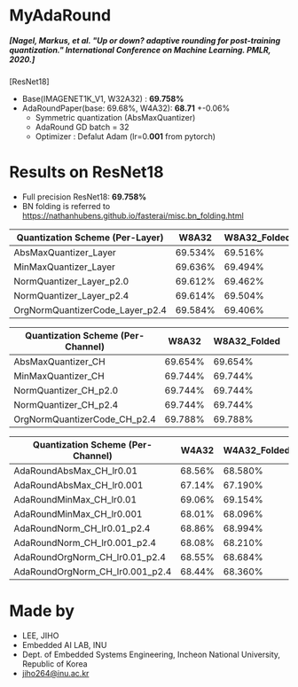 # MyAdaRound
##### [Nagel, Markus, et al. "Up or down? adaptive rounding for post-training quantization." International Conference on Machine Learning. PMLR, 2020.]


[ResNet18]
 - Base(IMAGENET1K_V1, W32A32) : **69.758%**
 - AdaRoundPaper(base: 69.68%, W4A32): **68.71** +-0.06%
   - Symmetric quantization (AbsMaxQuantizer)
   - AdaRound GD batch = 32
   - Optimizer : Defalut Adam (lr=0.**001** from pytorch)
    
# Results on ResNet18 
- Full precision ResNet18: **69.758%**
- BN folding is referred to https://nathanhubens.github.io/fasterai/misc.bn_folding.html
 
| Quantization Scheme (Per-Layer) | W8A32   | W8A32_Folded | W4A32   | W4A32_Folded |
| ------------------------------- | ------- | ------------ | ------- | ------------ |
| AbsMaxQuantizer_Layer           | 69.534% | 69.516%      | 0.762%  | 0.246%       |
| MinMaxQuantizer_Layer           | 69.636% | 69.494%      | 1.926%  | 0.284%       |
| NormQuantizer_Layer_p2.0        | 69.612% | 69.462%      | 48.322% | 24.248%      |
| NormQuantizer_Layer_p2.4        | 69.614% | 69.504%      | 51.396% | 21.970%      |
| OrgNormQuantizerCode_Layer_p2.4 | 69.584% | 69.406%      | 51.054% | 27.032%      |

| Quantization Scheme (Per-Channel) | W8A32   | W8A32_Folded | W4A32   | W4A32_Folded |
| --------------------------------- | ------- | ------------ | ------- | ------------ |
| AbsMaxQuantizer_CH                | 69.654% | 69.654%      | 50.348% | 51.232%      |
| MinMaxQuantizer_CH                | 69.744% | 69.744%      | 58.242% | 58.236%      |
| NormQuantizer_CH_p2.0             | 69.744% | 69.744%      | 58.114% | 58.296%      |
| NormQuantizer_CH_p2.4             | 69.744% | 69.744%      | 60.836% | 59.864%      |
| OrgNormQuantizerCode_CH_p2.4      | 69.788% | 69.788%      | 57.606% | 57.606%      |

| Quantization Scheme (Per-Channel) | W4A32  | W4A32_Folded | W4A8 | W4A8_Folded | W4A4 | W4A4_Folded |
| --------------------------------- | ------ | ------------ | ---- | ----------- | ---- | ----------- |
| AdaRoundAbsMax_CH_lr0.01          | 68.56% | 68.580%      |      |             |      |             |
| AdaRoundAbsMax_CH_lr0.001         | 67.14% | 67.190%      |      |             |      |             |
| AdaRoundMinMax_CH_lr0.01          | 69.06% | 69.154%      |      | 68.846%     |      |             |
| AdaRoundMinMax_CH_lr0.001         | 68.01% | 68.096%      |      |             |      |             |
| AdaRoundNorm_CH_lr0.01_p2.4       | 68.86% | 68.994%      |      |             |      |             |
| AdaRoundNorm_CH_lr0.001_p2.4      | 68.08% | 68.210%      |      |             |      |             |
| AdaRoundOrgNorm_CH_lr0.01_p2.4    | 68.55% | 68.684%      |      |             |      |             |
| AdaRoundOrgNorm_CH_lr0.001_p2.4   | 68.44% | 68.360%      |      |             |      |             |


# Made by
- LEE, JIHO
- Embedded AI LAB, INU 
- Dept. of Embedded Systems Engineering, Incheon National University, Republic of Korea
- jiho264@inu.ac.kr  
